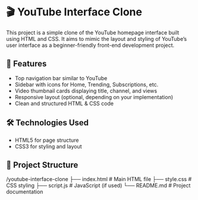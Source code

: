 # 🎬 YouTube Interface Clone

This project is a simple clone of the YouTube homepage interface built using HTML and CSS. It aims to mimic the layout and styling of YouTube’s user interface as a beginner-friendly front-end development project.

## 🌟 Features

- Top navigation bar similar to YouTube
- Sidebar with icons for Home, Trending, Subscriptions, etc.
- Video thumbnail cards displaying title, channel, and views
- Responsive layout (optional, depending on your implementation)
- Clean and structured HTML & CSS code


## 🛠️ Technologies Used

- HTML5 for page structure
- CSS3 for styling and layout


## 📁 Project Structure

/youtube-interface-clone
├── index.html # Main HTML file
├── style.css # CSS styling
├── script.js # JavaScript (if used)
└── README.md # Project documentation
